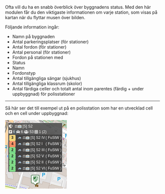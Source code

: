 Ofta vill du ha en snabb överblick över byggnadens status.
Med den här modulen får du den viktigaste informationen om varje station, som visas på kartan när du flyttar musen över bilden.

Följande information ingår:

* Namn på byggnaden
* Antal parkeringsplatser (för stationer)
* Antal fordon (för stationer)
* Antal personal (för stationer)
* Fordon på stationen med
* Status
* Namn
* Fordonstyp
* Antal tillgängliga sängar (sjukhus)
* Antal tillgängliga klassrum (skolor)
* Antal färdiga celler och totalt antal inom parentes (färdig + under uppbyggnad) för polisstationer

***

Så här ser det till exempel ut på en polisstation som har en utvecklad cell och en cell under uppbyggnad:

![Ett exempel på polisstation](assets/de_DE/example.png)
